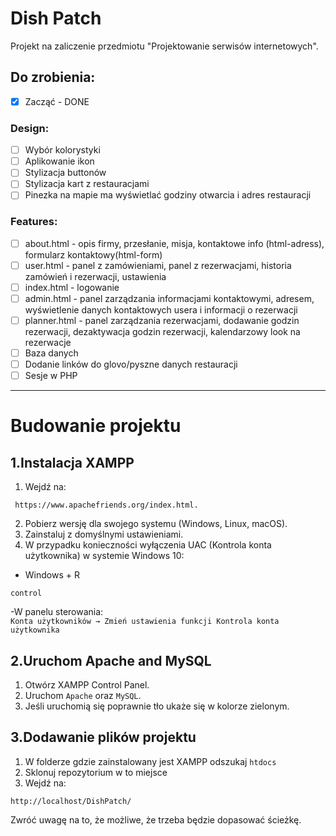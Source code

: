 # Dish Patch
Projekt na zaliczenie przedmiotu "Projektowanie serwisów internetowych".

## Do zrobienia:
- [x] Zacząć - DONE
### Design:
- [ ] Wybór kolorystyki
- [ ] Aplikowanie ikon
- [ ] Stylizacja buttonów
- [ ] Stylizacja kart z restauracjami
- [ ] Pinezka na mapie ma wyświetlać godziny otwarcia i adres restauracji
### Features:
- [ ] about.html - opis firmy, przesłanie, misja, kontaktowe info (html-adress), formularz kontaktowy(html-form)
- [ ] user.html - panel z zamówieniami, panel z rezerwacjami, historia zamówień i rezerwacji, ustawienia
- [ ] index.html - logowanie
- [ ] admin.html - panel zarządzania informacjami kontaktowymi, adresem,  wyświetlenie danych kontaktowych usera i informacji o rezerwacji
- [ ] planner.html - panel zarządzania rezerwacjami, dodawanie godzin rezerwacji, dezaktywacja godzin rezerwacji, kalendarzowy look na rezerwacje
- [ ] Baza danych
- [ ] Dodanie linków do glovo/pyszne danych restauracji
- [ ] Sesje w PHP
---
# Budowanie projektu

## 1.Instalacja XAMPP

1. Wejdź na:
```
 https://www.apachefriends.org/index.html.
```
2. Pobierz wersję dla swojego systemu (Windows, Linux, macOS).  
3. Zainstaluj z domyślnymi ustawieniami.  
4. W przypadku konieczności wyłączenia UAC (Kontrola konta użytkownika) w systemie Windows 10:  
- Windows + R  
```
control
```
-W panelu sterowania:  
`Konta użytkowników → Zmień ustawienia funkcji Kontrola konta użytkownika`

## 2.Uruchom Apache and MySQL
1. Otwórz XAMPP Control Panel.  
2. Uruchom `Apache` oraz `MySQL`.  
3. Jeśli uruchomią się poprawnie tło ukaże się w kolorze zielonym.  

## 3.Dodawanie plików projektu
1. W folderze gdzie zainstalowany jest XAMPP odszukaj `htdocs`
2. Sklonuj repozytorium w to miejsce
3. Wejdź na:
```
http://localhost/DishPatch/
```
Zwróć uwagę na to, że możliwe, że trzeba będzie dopasować ścieżkę.
